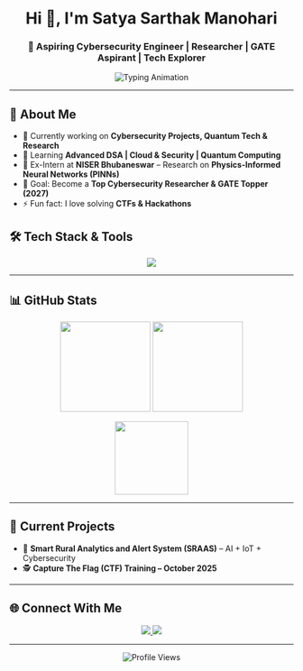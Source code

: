 <h1 align="center">Hi 👋, I'm Satya Sarthak Manohari</h1>
<h3 align="center">🚀 Aspiring Cybersecurity Engineer | Researcher | GATE Aspirant | Tech Explorer</h3>

<p align="center">
  <img src="https://readme-typing-svg.herokuapp.com?font=Fira+Code&pause=1000&color=00F7FF&center=true&vCenter=true&width=600&lines=Passionate+about+Cybersecurity+%26+Research;Exploring+Quantum+Tech+and+AI;Lifelong+Learner+%7C+Problem+Solver" alt="Typing Animation" />
</p>

---

## 🌟 About Me
- 🔭 Currently working on **Cybersecurity Projects, Quantum Tech & Research**
- 🌱 Learning **Advanced DSA | Cloud & Security | Quantum Computing**
- 🧪 Ex-Intern at **NISER Bhubaneswar** – Research on **Physics-Informed Neural Networks (PINNs)**
- 🎯 Goal: Become a **Top Cybersecurity Researcher & GATE Topper (2027)**
- ⚡ Fun fact: I love solving **CTFs & Hackathons**


## 🛠️ Tech Stack & Tools
<p align="center">
  <img src="https://skillicons.dev/icons?i=python,c,cpp,java,linux,git,github,mysql" />
</p>

---

## 📊 GitHub Stats
<p align="center">
  <img src="https://github-readme-stats.vercel.app/api?username=SatyaSarthakManohari&show_icons=true&theme=radical" height="160px"/>
  <img src="https://streak-stats.demolab.com?user=Satya37x1112&theme=radical" height="160px"/>
</p>

<p align="center">
  <img src="https://github-readme-stats.vercel.app/api/top-langs/?username=SatyaSarthakManohari&layout=compact&theme=radical" height="130px"/>
</p>

---

## 🚀 Current Projects
- 🌾 **Smart Rural Analytics and Alert System (SRAAS)** – AI + IoT + Cybersecurity  
- 🕵️ **Capture The Flag (CTF) Training – October 2025**

---

## 🌐 Connect With Me
<p align="center">
  <a href="www.linkedin.com/in/satya-sarthak-manohari-b2a609297" target="_blank">
    <img src="https://img.shields.io/badge/LinkedIn-blue?logo=linkedin&logoColor=white" />
  </a>
  <a href="mailto:manoharisatyasarthak@gmail.com">
    <img src="https://img.shields.io/badge/Email-red?logo=gmail&logoColor=white" />
  </a>

</p>

---

<p align="center">
  <img src="https://komarev.com/ghpvc/?username=SatyaSarthakManohari&label=Profile%20views&color=brightgreen&style=flat" alt="Profile Views" />
</p>
